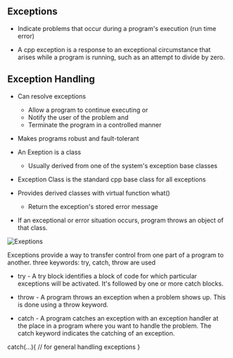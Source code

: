 ## Exceptions

- Indicate problems that occur during a program's execution (run time error)

- A cpp exception is a response to an exceptional circumstance that arises while a program is running, such as an attempt to divide by zero.

## Exception Handling

- Can resolve exceptions

  - Allow a program to continue executing or
  - Notify the user of the problem and
  - Terminate the program in a controlled manner

- Makes programs robust and fault-tolerant

* An Exeption is a class
  - Usually derived from one of the system's exception base classes
* Exception Class is the standard cpp base class for all exceptions
* Provides derived classes with virtual function what()

  - Return the exception's stored error message

* If an exceptional or error situation occurs, program throws an object of that class.

![Exeptions](https://www.guru99.com/images/2/062620_0724_CExceptionH5.png)


Exceptions provide a way to transfer control from one part of a program to another. 
three keywords: try, catch, throw are used

* try - A try block identifies a block of code for which particular exceptions will be activated. It's followed by one or more catch blocks.

* throw - A program throws an exception when a problem shows up. This is done using a throw keyword.

* catch - A program catches an exception with an exception handler at the place in a program where you want to handle the problem. The catch keyword indicates the catching of an exception.

catch(...){
    // for general handling exceptions
}